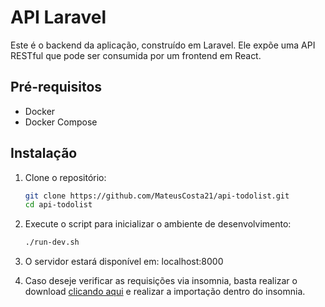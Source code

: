 # API Laravel

Este é o backend da aplicação, construído em Laravel. Ele expõe uma API RESTful que pode ser consumida por um frontend em React.

## Pré-requisitos

- Docker
- Docker Compose

## Instalação

1. Clone o repositório:

   ```bash
   git clone https://github.com/MateusCosta21/api-todolist.git
   cd api-todolist

2. Execute o script para inicializar o ambiente de desenvolvimento:
      ```bash
      ./run-dev.sh

3. O servidor estará disponível em: localhost:8000

4. Caso deseje verificar as requisições via insomnia, basta realizar o download [clicando aqui](https://drive.google.com/file/d/1lYYk65rizmL5gYJzxfqJprBgGKah62rv/view?usp=drive_link) e realizar a importação dentro do insomnia.


